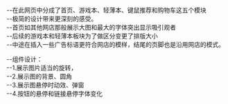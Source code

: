 --在此网页中分成了首页、游戏本、轻薄本、键鼠推荐和购物车这五个模块<br>
--极简的设计带来更深刻的感受。<br>
--首页如其他网店那般展示大图和最大的字体突出显示吸引观者<br>
--后续的游戏本和轻薄本板块为了做区分变更了排版大小<br>
--中途在插入一些广告标语更符合网店的模样，结尾的页脚也是沿用网店的模式。<br>

--组件设计：<br>
--1.展示图片适当的旋转，<br>
--2.展示图的背景、圆角<br>
--3.展示图悬停时动效、弹窗<br>
--4.按钮的悬停和链接悬停字体变化<br>

